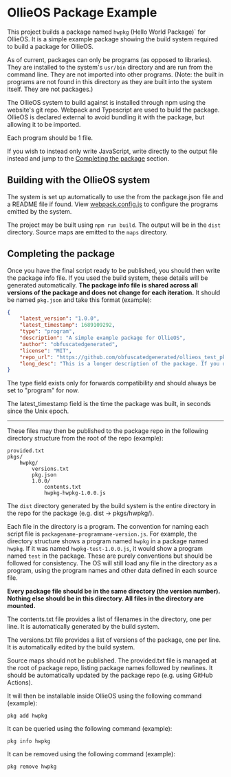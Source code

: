 # OllieOS Package Example

This project builds a package named `hwpkg` (Hello World Package)` for OllieOS. It is a simple example package showing the build system required to build a package for OllieOS.

As of current, packages can only be programs (as opposed to libraries). They are installed to the system's `usr/bin` directory and are run from the command line. They are not imported into other programs. (Note: the built in programs are not found in this directory as they are built into the system itself. They are not packages.)

The OllieOS system to build against is installed through npm using the website's git repo. Webpack and Typescript are used to build the package. OllieOS is declared external to avoid bundling it with the package, but allowing it to be imported.

Each program should be 1 file.

If you wish to instead only write JavaScript, write directly to the output file instead and jump to the [Completing the package](#completing-the-package) section.

## Building with the OllieOS system

The system is set up automatically to use the from the package.json file and a README file if found. View [webpack.config.js](webpack.config.js) to configure the programs emitted by the system.

The project may be built using `npm run build`. The output will be in the `dist` directory. Source maps are emitted to the `maps` directory.

## Completing the package

Once you have the final script ready to be published, you should then write the package info file. If you used the build system, these details will be generated automatically. **The package info file is shared across all versions of the package and does not change for each iteration.** It should be named `pkg.json` and take this format (example):

```json
{
    "latest_version": "1.0.0",
    "latest_timestamp": 1689109292,
    "type": "program",
    "description": "A simple example package for OllieOS",
    "author": "obfuscatedgenerated",
    "license": "MIT",
    "repo_url": "https://github.com/obfuscatedgenerated/ollieos_test_pkg",
    "long_desc": "This is a longer description of the package. If you do not wish to include a long description, you may omit this field."
}
```

The type field exists only for forwards compatibility and should always be set to "program" for now.

The latest_timestamp field is the time the package was built, in seconds since the Unix epoch.

---

These files may then be published to the package repo in the following directory structure from the root of the repo (example):

```
provided.txt
pkgs/
    hwpkg/
        versions.txt
        pkg.json
        1.0.0/
            contents.txt
            hwpkg-hwpkg-1.0.0.js
```

The `dist` directory generated by the build system is the entire directory in the repo for the package (e.g. dist -> pkgs/hwpkg/).

Each file in the directory is a program. The convention for naming each script file is `packagename-programname-version.js`. For example, the directory structure shows a program named `hwpkg` in a package named `hwpkg`. If it was named `hwpkg-test-1.0.0.js`, it would show a program named `test` in the package. These are purely conventions but should be followed for consistency. The OS will still load any file in the directory as a program, using the program names and other data defined in each source file.

**Every package file should be in the same directory (the version number). Nothing else should be in this directory. All files in the directory are mounted.**

The contents.txt file provides a list of filenames in the directory, one per line. It is automatically generated by the build system.

The versions.txt file provides a list of versions of the package, one per line. It is automatically edited by the build system.

Source maps should not be published. The provided.txt file is managed at the root of package repo, listing package names followed by newlines. It should be automatically updated by the package repo (e.g. using GitHub Actions).

It will then be installable inside OllieOS using the following command (example):

```
pkg add hwpkg
```

It can be queried using the following command (example):

```
pkg info hwpkg
```

It can be removed using the following command (example):

```
pkg remove hwpkg
```
